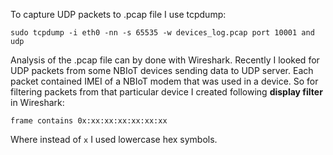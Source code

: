 To capture UDP packets to .pcap file I use tcpdump:

```sudo tcpdump -i eth0 -nn -s 65535 -w devices_log.pcap port 10001 and udp```

Analysis of the .pcap file can by done with Wireshark.
Recently I looked for UDP packets from some NBIoT devices sending data to UDP server.
Each packet contained IMEI of a NBIoT modem that was used in a device.
So for filtering packets from that particular device I created following
**display filter** in Wireshark:

```frame contains 0x:xx:xx:xx:xx:xx:xx```

Where instead of ```x``` I used lowercase hex symbols.